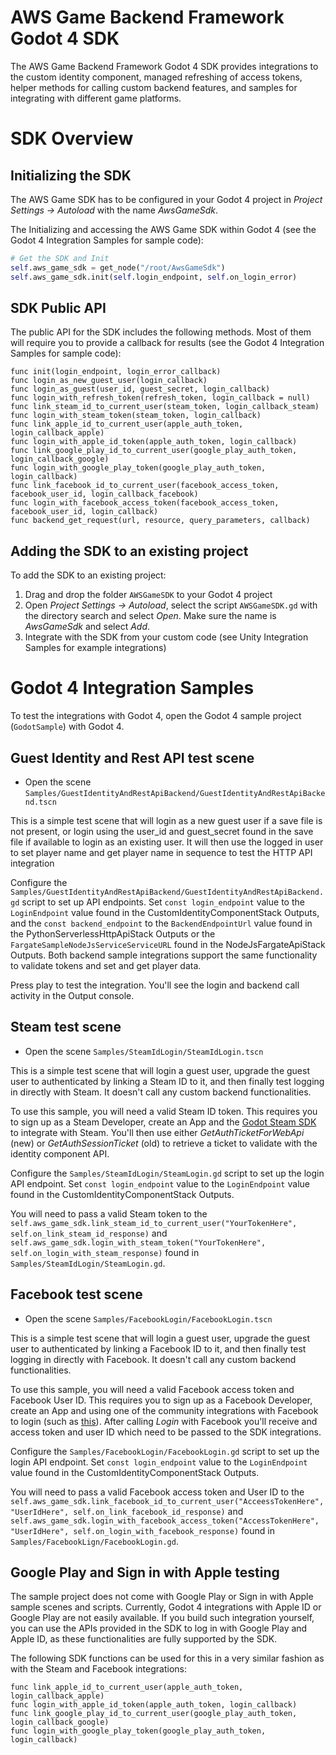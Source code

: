 # AWS Game Backend Framework Godot 4 SDK

The AWS Game Backend Framework Godot 4 SDK provides integrations to the custom identity component, managed refreshing of access tokens, helper methods for calling custom backend features, and samples for integrating with different game platforms.

# SDK Overview

## Initializing the SDK

The AWS Game SDK has to be configured in your Godot 4 project in _Project Settings -> Autoload_ with the name _AwsGameSdk_.

The Initializing and accessing the AWS Game SDK within Godot 4 (see the Godot 4 Integration Samples for sample code):

```python
# Get the SDK and Init
self.aws_game_sdk = get_node("/root/AwsGameSdk")
self.aws_game_sdk.init(self.login_endpoint, self.on_login_error)
```

## SDK Public API

The public API for the SDK includes the following methods. Most of them will require you to provide a callback for results (see the Godot 4 Integration Samples for sample code):

```text
func init(login_endpoint, login_error_callback)
func login_as_new_guest_user(login_callback)
func login_as_guest(user_id, guest_secret, login_callback)
func login_with_refresh_token(refresh_token, login_callback = null)
func link_steam_id_to_current_user(steam_token, login_callback_steam)
func login_with_steam_token(steam_token, login_callback)
func link_apple_id_to_current_user(apple_auth_token, login_callback_apple)
func login_with_apple_id_token(apple_auth_token, login_callback)
func link_google_play_id_to_current_user(google_play_auth_token, login_callback_google)
func login_with_google_play_token(google_play_auth_token, login_callback)
func link_facebook_id_to_current_user(facebook_access_token, facebook_user_id, login_callback_facebook)
func login_with_facebook_access_token(facebook_access_token, facebook_user_id, login_callback)
func backend_get_request(url, resource, query_parameters, callback)
```

## Adding the SDK to an existing project

To add the SDK to an existing project:

1. Drag and drop the folder `AWSGameSDK` to your Godot 4 project
2. Open _Project Settings -> Autoload_, select the script `AWSGameSDK.gd` with the directory search and select _Open_. Make sure the name is _AwsGameSdk_ and select _Add_.
3. Integrate with the SDK from your custom code (see Unity Integration Samples for example integrations)

# Godot 4 Integration Samples

To test the integrations with Godot 4, open the Godot 4 sample project (`GodotSample`) with Godot 4.

## Guest Identity and Rest API test scene

* Open the scene `Samples/GuestIdentityAndRestApiBackend/GuestIdentityAndRestApiBackend.tscn`

This is a simple test scene that will login as a new guest user if a save file is not present, or login using the user_id and guest_secret found in the save file if available to login as an existing user. It will then use the logged in user to set player name and get player name in sequence to test the HTTP API integration

Configure the `Samples/GuestIdentityAndRestApiBackend/GuestIdentityAndRestApiBackend.gd` script to set up API endpoints. Set `const login_endpoint` value to the `LoginEndpoint` value found in the CustomIdentityComponentStack Outputs, and the `const backend_endpoint` to the `BackendEndpointUrl` value found in the PythonServerlessHttpApiStack Outputs or the `FargateSampleNodeJsServiceServiceURL` found in the NodeJsFargateApiStack Outputs. Both backend sample integrations support the same functionality to validate tokens and set and get player data.

Press play to test the integration. You'll see the login and backend call activity in the Output console.

## Steam test scene

* Open the scene `Samples/SteamIdLogin/SteamIdLogin.tscn`

This is a simple test scene that will login a guest user, upgrade the guest user to authenticated by linking a Steam ID to it, and then finally test logging in directly with Steam. It doesn't call any custom backend functionalities.

To use this sample, you will need a valid Steam ID token. This requires you to sign up as a Steam Developer, create an App and the [Godot Steam SDK](https://godotsteam.com/) to integrate with Steam. You'll then use either _GetAuthTicketForWebApi_ (new) or _GetAuthSessionTicket_ (old) to retrieve a ticket to validate with the identity component API.

Configure the `Samples/SteamIdLogin/SteamLogin.gd` script to set up the login API endpoint. Set `const login_endpoint` value to the `LoginEndpoint` value found in the CustomIdentityComponentStack Outputs.

You will need to pass a valid Steam token to the `self.aws_game_sdk.link_steam_id_to_current_user("YourTokenHere", self.on_link_steam_id_response)` and `self.aws_game_sdk.login_with_steam_token("YourTokenHere", self.on_login_with_steam_response)` found in `Samples/SteamIdLogin/SteamLogin.gd`.

## Facebook test scene

* Open the scene `Samples/FacebookLogin/FacebookLogin.tscn`

This is a simple test scene that will login a guest user, upgrade the guest user to authenticated by linking a Facebook ID to it, and then finally test logging in directly with Facebook. It doesn't call any custom backend functionalities.

To use this sample, you will need a valid Facebook access token and Facebook User ID. This requires you to sign up as a Facebook Developer, create an App and using one of the community integrations with Facebook to login (such as [this](https://github.com/DrMoriarty/godot-facebook)). After calling _Login_ with Facebook you'll receive and access token and user ID which need to be passed to the SDK integrations.

Configure the `Samples/FacebookLogin/FacebookLogin.gd` script to set up the login API endpoint. Set `const login_endpoint` value to the `LoginEndpoint` value found in the CustomIdentityComponentStack Outputs.

You will need to pass a valid Facebook access token and User ID to the `self.aws_game_sdk.link_facebook_id_to_current_user("AcceessTokenHere", "UserIdHere", self.on_link_facebook_id_response)` and `self.aws_game_sdk.login_with_facebook_access_token("AccessTokenHere", "UserIdHere", self.on_login_with_facebook_response)` found in `Samples/FacebookLign/FacebookLogin.gd`.

## Google Play and Sign in with Apple testing

The sample project does not come with Google Play or Sign in with Apple sample scenes and scripts. Currently, Godot 4 integrations with Apple ID or Google Play are not easily available. If you build such integration yourself, you can use the APIs provided in the SDK to log in with Google Play and Apple ID, as these functionalities are fully supported by the SDK.

The following SDK functions can be used for this in a very similar fashion as with the Steam and Facebook integrations:

```text
func link_apple_id_to_current_user(apple_auth_token, login_callback_apple)
func login_with_apple_id_token(apple_auth_token, login_callback)
func link_google_play_id_to_current_user(google_play_auth_token, login_callback_google)
func login_with_google_play_token(google_play_auth_token, login_callback)
```





